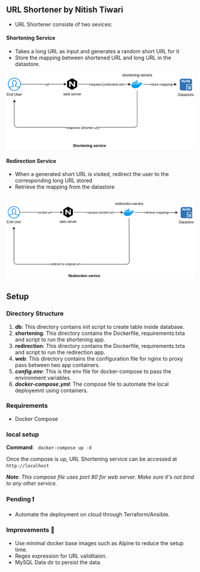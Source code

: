 ## URL Shortener by Nitish Tiwari
* URL Shortener consiste of two sevices:
#### Shortening Service
- Takes a long URL as input and generates a random short URL for it
- Store the mapping between shortened URL and long URL in the datastore.

![alt text](https://github.com/AdvikEshan/url-shortener/blob/main/shortening-service.png?raw=true)

#### Redirection Service
- When a generated short URL is visited, redirect the user to the corresponding long URL stored
- Retrieve the mapping from the datastore

![alt text](https://github.com/AdvikEshan/url-shortener/blob/main/redirection-service.png?raw=true)
----
## Setup
### Directory Structure
1. **db**:  This directory contains init script to create table inside database.
2. **shortening**: This directory contains the Dockerfile, requirements.txta and script to run the shortening app.
3. **redirection**: This directory contains the Dockerfile, requirements.txta and script to run the redirection app.
4. **web**: This directory contains the configuration file for nginx to proxy pass between two app containers.
5. ***config.env***: This is the env file for docker-compose to pass the environment variables.
6. ***docker-compose.yml***: The compose file to automate the local deployemnt using containers.
 
### Requirements
* Docker Compose
### local setup
**Command**: ``` docker-compose up -d```

Once the compose is up, URL Shortening service can be accessed at ```http://localhost```

***Note***: _This compose file uses port 80 for web server. Make sure it's not bind to any other service._

### Pending :heavy_exclamation_mark:
* Automate the deployment on cloud through Terraform/Ansible.

### Improvements :raised_hands:
* Use minimal docker base images such as Alpine to reduce the setup time.
* Regex expression for URL validitaion.
* MySQL Data dir to persist the data.